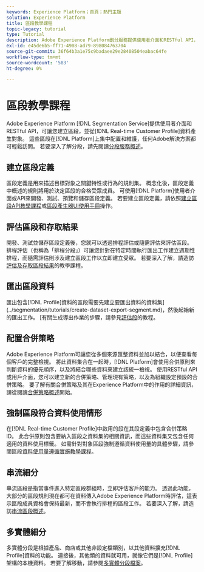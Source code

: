 ```yaml
---
keywords: Experience Platform；首頁；熱門主題
solution: Experience Platform
title: 區段教學課程
topic-legacy: tutorial
type: Tutorial
description: Adobe Experience Platform劃分服務提供使用者介面和RESTful API，可讓您建立區段，並從即時客戶個人檔案資料產生受眾。 這些區段可在Platform上集中設定和維護，且可供任何Adobe解決方案存取。
exl-id: e45de6b5-ff71-4908-ad79-898084763704
source-git-commit: 36f64b3a1e75c9badaee29e28408504eabac64fe
workflow-type: tm+mt
source-wordcount: '583'
ht-degree: 0%

---
```


# 區段教學課程

Adobe Experience Platform [!DNL Segmentation Service]提供使用者介面和RESTful API，可讓您建立區段，並從[!DNL Real-time Customer Profile]資料產生對象。 這些區段在[!DNL Platform]上集中配置和維護，任何Adobe解決方案都可輕鬆訪問。 若要深入了解分段，請先閱讀[分段服務概述](../segmentation/home.md)。

## 建立區段定義

區段定義是用來描述目標對象之關鍵特性或行為的規則集。 概念化後，區段定義中概述的規則將用於決定區段的合格受眾成員。 可使用[!DNL Platform]使用者介面或API來開發、測試、預覽和儲存區段定義。 若要建立區段定義，請依照[建立區段API教學課程](../segmentation/tutorials/create-a-segment.md)或[區段產生器UI使用手冊](../segmentation/ui/overview.md)操作。

## 評估區段和存取結果

開發、測試並儲存區段定義後，您就可以透過排程評估或隨需評估來評估區段。 排程評估（也稱為「排程分段」）可讓您針對在特定時間執行匯出工作建立週期性排程，而隨需評估則涉及建立區段工作以立即建立受眾。 若要深入了解，請造訪[評估及存取區段結果](../segmentation/tutorials/evaluate-a-segment.md)的教學課程。

## 匯出區段資料

匯出包含[!DNL Profile]資料的區段需要先建立要匯出資料的資料集](../segmentation/tutorials/create-dataset-export-segment.md)，然後起始新的匯出工作。 [有關生成導出作業的步驟，請參見[評估段](../segmentation/tutorials/evaluate-a-segment.md)的教程。

## 配置合併策略

Adobe Experience Platform可讓您從多個來源匯整資料並加以結合，以便查看每個客戶的完整檢視。 將此資料集合在一起時，[!DNL Platform]會使用合併原則來判斷資料的優先順序，以及將結合哪些資料來建立該統一檢視。 使用RESTful API或用戶介面，您可以建立新的合併策略、管理現有策略，以及為組織設定預設的合併策略。 要了解有關合併策略及其在Experience Platform中的作用的詳細資訊，請從閱讀[合併策略概述](../profile/merge-policies/overview.md)開始。

## 強制區段符合資料使用情形

在[!DNL Real-time Customer Profile]中啟用的段在其段定義中包含合併策略ID。 此合併原則包含要納入區段之資料集的相關資訊，而這些資料集又包含任何適用的資料使用標籤。 如需針對對象區段強制遵循資料使用量的具體步驟，請參閱區段[資料使用量遵循實施教學課程](../segmentation/tutorials/governance.md)。

## 串流細分

串流區段是指當事件進入特定區段群組時，立即評估客戶的能力。 透過此功能，大部分的區段規則現在都可在資料傳入Adobe Experience Platform時評估，這表示區段成員資格會保持最新，而不會執行排程的區段工作。 若要深入了解，請造訪[串流區段概述](../segmentation/api/streaming-segmentation.md)。

## 多實體細分

多實體分段是根據產品、商店或其他非設定檔類別，以其他資料擴充[!DNL Profile]資料的功能。 連接後，其他類的資料就可用，就像它們是[!DNL Profile]架構的本機資料。 若要了解移動，請參閱[多實體分段檔案](../segmentation/multi-entity-segmentation.md)。
